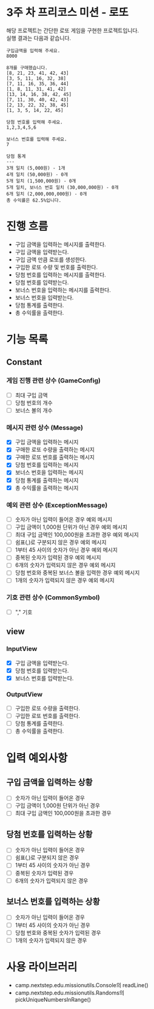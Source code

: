 # 3주 차 프리코스 미션 - 로또

해당 프로젝트는 간단한 로또 게임을 구현한 프로젝트입니다.
<br>
실행 결과는 다음과 같습니다.

```text
구입금액을 입력해 주세요.
8000

8개를 구매했습니다.
[8, 21, 23, 41, 42, 43] 
[3, 5, 11, 16, 32, 38] 
[7, 11, 16, 35, 36, 44] 
[1, 8, 11, 31, 41, 42] 
[13, 14, 16, 38, 42, 45] 
[7, 11, 30, 40, 42, 43] 
[2, 13, 22, 32, 38, 45] 
[1, 3, 5, 14, 22, 45]

당첨 번호를 입력해 주세요.
1,2,3,4,5,6

보너스 번호를 입력해 주세요.
7

당첨 통계
---
3개 일치 (5,000원) - 1개
4개 일치 (50,000원) - 0개
5개 일치 (1,500,000원) - 0개
5개 일치, 보너스 번호 일치 (30,000,000원) - 0개
6개 일치 (2,000,000,000원) - 0개
총 수익률은 62.5%입니다.
```

# 진행 흐름

- 구입 금액을 입력하는 메시지를 출력한다.
- 구입 금액을 입력받는다.
- 구입 금액 만큼 로또를 생성한다.
- 구입한 로또 수량 및 번호를 출력한다.
- 당첨 번호를 입력하는 메시지를 출력한다.
- 당첨 번호를 입력받는다.
- 보너스 번호을 입력하는 메시지를 출력한다.
- 보너스 번호을 입력받는다.
- 당첨 통계를 출력한다.
- 총 수익률을 출력한다.

# 기능 목록

## Constant

### 게임 진행 관련 상수 (GameConfig)

- [ ] 최대 구입 금액
- [ ] 당첨 번호의 개수
- [ ] 보너스 볼의 개수

### 메시지 관련 상수 (Message)

- [x] 구입 금액을 입력하는 메시지
- [x] 구매한 로또 수량을 출력하는 메시지
- [x] 구매한 로또 번호를 출력하는 메시지
- [x] 당첨 번호를 입력하는 메시지
- [x] 보너스 번호을 입력하는 메시지
- [x] 당첨 통계를 출력하는 메시지
- [x] 총 수익률을 출력하는 메시지

### 예외 관련 상수 (ExceptionMessage)

- [ ] 숫자가 아닌 입력이 들어온 경우 예외 메시지
- [ ] 구입 금액이 1,000원 단위가 아닌 경우 예외 메시지
- [ ] 최대 구입 금액인 100,000원을 초과한 경우 예외 메시지
- [ ] 쉼표(,)로 구분되지 않은 경우 예외 메시지
- [ ] 1부터 45 사이의 숫자가 아닌 경우 예외 메시지
- [ ] 중복된 숫자가 입력된 경우 예외 메시지
- [ ] 6개의 숫자가 입력되지 않은 경우 예외 메시지
- [ ] 당첨 번호와 중복된 보너스 볼을 입력한 경우 예외 메시지
- [ ] 1개의 숫자가 입력되지 않은 경우 예외 메시지

### 기호 관련 상수 (CommonSymbol)

- [ ] "," 기호

## view

### InputView

- [x] 구입 금액을 입력받는다.
- [x] 당첨 번호를 입력받는다.
- [x] 보너스 번호를 입력받는다.

### OutputView

- [ ] 구입한 로또 수량을 출력한다.
- [ ] 구입한 로또 번호를 출력한다.
- [ ] 당첨 통계를 출력한다.
- [ ] 총 수익률을 출력한다.

# 입력 예외사항

## 구입 금액을 입력하는 상황

- [ ] 숫자가 아닌 입력이 들어온 경우
- [ ] 구입 금액이 1,000원 단위가 아닌 경우
- [ ] 최대 구입 금액인 100,000원을 초과한 경우

## 당첨 번호를 입력하는 상황

- [ ] 숫자가 아닌 입력이 들어온 경우
- [ ] 쉼표(,)로 구분되지 않은 경우
- [ ] 1부터 45 사이의 숫자가 아닌 경우
- [ ] 중복된 숫자가 입력된 경우
- [ ] 6개의 숫자가 입력되지 않은 경우

## 보너스 번호를 입력하는 상황

- [ ] 숫자가 아닌 입력이 들어온 경우
- [ ] 1부터 45 사이의 숫자가 아닌 경우
- [ ] 당첨 번호와 중복된 숫자가 입력된 경우
- [ ] 1개의 숫자가 입력되지 않은 경우

# 사용 라이브러리

- camp.nextstep.edu.missionutils.Console의 readLine()
- camp.nextstep.edu.missionutils.Randoms의 pickUniqueNumbersInRange()
